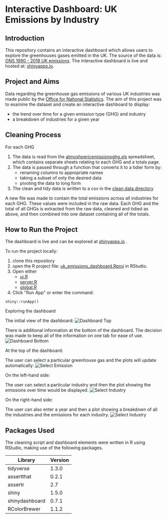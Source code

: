 # Interactive Dashboard: UK Emissions by Industry

## Introduction

This repository contains an interactive dashboard which allows users to explore
the greenhouses gases emitted in the UK. The source of the data is:
[ONS 1990 - 2018 UK emissions](https://www.ons.gov.uk/economy/environmentalaccounts/datasets/ukenvironmentalaccountsatmosphericemissionsgreenhousegasemissionsbyeconomicsectorandgasunitedkingdom). The interactive dashboard is live and hosted at:
[shinyapps.io](https://dc27.shinyapps.io/uk_emissions_app/).

## Project and Aims

Data regarding the greenhouse gas emissions of various UK industries was made
public by the [Office for National Statistics](https://www.ons.gov.uk/). The
aim of this project was to examine the dataset and create an interactive
dashboard to display:

+ the trend over time for a given emission type (GHG) and industry
+ a breakdown of industries for a given year

## Cleaning Process

For each GHG

1. The data is read from the [atmoshpericemissionsghg.xls](data/raw_data/atmoshpericemissionsghg.xls) spreadsheet,
which contains separate sheets relating to each GHG and a totals page.
2. The data is passed through a function that converts it to a tidier form by:
    - renaming columns to appropriate names
    - taking a subset of only the desired data
    - pivoting the data to long form
3. The clean and tidy data is written to a csv in the [clean data directory](data/clean_data)

A new file was made to contain the total emissions across all industries for
each GHG. These values were included in the raw data. Each GHG and the total of
all GHGs is extracted from the raw data, cleaned and tidied as above, and then
combined into one dataset containing all of the totals.

## How to Run the Project

The dashboard is live and can be explored at 
[shinyapps.io](https://dc27.shinyapps.io/uk_emissions_app/)
.

To run the project locally:

1. clone this repository
2. open the R project file: [uk_emissions_dashboard.Rproj](uk_emissions_dashboard.Rproj)
in RStudio.
3. Open either
    - [ui.R](ui.R)
    - [server.R](server.R)
    - [global.R](global.R)
4. Click "Run App" or enter the command:

```shiny::runApp()```

Exploring the dashboard

The initial view of the dashboard:
![Dashboard Top](images/dashboard_top.png)

There is additional information at the bottom of the dashboard. The decision was
made to keep all of the information on one tab for ease of use.
![Dashboard Bottom](images/dashboard_top.png)

At the top of the dashboard:

The user can select a particular greenhouse gas and the plots will update
automatically:
![Select Emission](images/highlight_selectIn_emission.png)

On the left-hand side:

The user can select a particular industry and then the plot showing the
emissions over time would be displayed.
![Select Industry](images/highlight_LHS.png)


On the right-hand side:

The user can also enter a year and then a plot showing a breakdown of all the
industries and the emissions for each industry.
![Select Industry](images/highlight_RHS.png)


## Packages Used

The cleaning script and dashboard elements were written in R using RStudio,
making use of the following packages.

| Library | Version |
| --------|---------|
|tidyverse|1.3.0|
|assertthat|0.2.1|
|assertr|2.7|
|shiny|1.5.0|
|shinydashboard|0.7.1|
|RColorBrewer|1.1.2